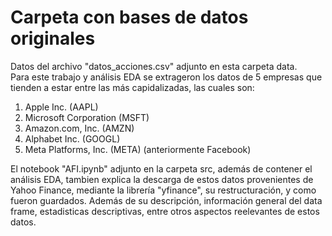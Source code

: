 # Carpeta con bases de datos originales

Datos del archivo "datos_acciones.csv" adjunto en esta carpeta data.  
Para este trabajo y análisis EDA se extrageron los datos de 5 empresas que tienden a estar entre las más capidalizadas, las cuales son:  
1. Apple Inc. (AAPL)
2. Microsoft Corporation (MSFT)
3. Amazon.com, Inc. (AMZN)
4. Alphabet Inc. (GOOGL)
5. Meta Platforms, Inc. (META) (anteriormente Facebook)
  
El notebook "AFI.ipynb" adjunto en la carpeta src, además de contener el análisis EDA, tambien explica la descarga de estos datos provenientes de Yahoo Finance, mediante la librería "yfinance", su restructuración, y como fueron guardados. Además de su descripción, información general del data frame, estadisticas descriptivas, entre otros aspectos reelevantes de estos datos.
